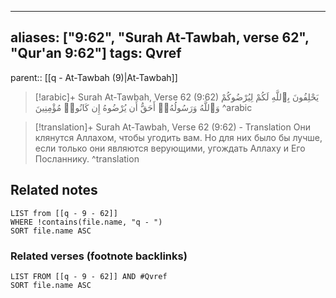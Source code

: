 
---
aliases: ["9:62", "Surah At-Tawbah, verse 62", "Qur'an 9:62"]
tags: Qvref
---

parent:: [[q - At-Tawbah (9)|At-Tawbah]]

> [!arabic]+ Surah At-Tawbah, Verse 62 (9:62)
> <span class="quran-arabic">يَحْلِفُونَ بِٱللَّهِ لَكُمْ لِيُرْضُوكُمْ وَٱللَّهُ وَرَسُولُهُۥٓ أَحَقُّ أَن يُرْضُوهُ إِن كَانُوا۟ مُؤْمِنِينَ</span>
^arabic

> [!translation]+ Surah At-Tawbah, Verse 62 (9:62) - Translation
> Они клянутся Аллахом, чтобы угодить вам. Но для них было бы лучше, если только они являются верующими, угождать Аллаху и Его Посланнику.
^translation



## Related notes
```dataview
LIST from [[q - 9 - 62]]
WHERE !contains(file.name, "q - ")
SORT file.name ASC
```

### Related verses (footnote backlinks)
```dataview
LIST FROM [[q - 9 - 62]] AND #Qvref
SORT file.name ASC
```

